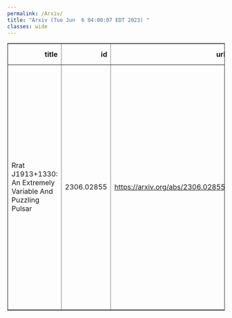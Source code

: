 ```yaml
---
permalink: /Arxiv/
title: "Arxiv (Tue Jun  6 04:00:07 EDT 2023) "
classes: wide
---
```

<table border="1" class="dataframe">
  <thead>
    <tr style="text-align: right;">
      <th>title</th>
      <th>id</th>
      <th>url</th>
      <th>authors</th>
      <th>Local Authors</th>
    </tr>
  </thead>
  <tbody>
    <tr>
      <td>Rrat J1913+1330: An Extremely Variable And Puzzling Pulsar</td>
      <td>2306.02855</td>
      <td><a href="https://arxiv.org/abs/2306.02855" target="_blank">https://arxiv.org/abs/2306.02855</a></td>
      <td>S. B. Zhang, J. J. Geng, J. S. Wang, X. Yang, J. Kaczmarek, Z. F. Tang, S. Johnston, G. Hobbs, R. Manchester, X. F. Wu, P. Jiang, Y. F. Huang, Y. C. Zou, Z. G. Dai, B. Zhang, D. Li, Y. P. Yang, S. Dai, C. M. Chang, Z. C. Pan, J. G. Lu, J. J. Wei, Y. Li, Q. W. Wu, L. Qian, P. Wang, S. Q. Wang, Y. Feng, L. Staveley-Smith</td>
      <td>Ji Wang</td>
    </tr>
  </tbody>
</table>